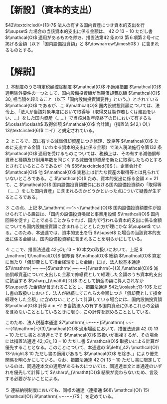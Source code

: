 # 【新設】（資本的支出）

$42\\textcircled{>}13-7$ 法人の有する国内資産につき資本的支出を行 $\\supset$ た場合の当該資本的支出に係る金額は、 $42\ O\ 13-10$ ただし書 $\\mathcal{O}$ 適用があるものを除き、措置法第42 条の13 第６項第２号イに掲げる金額（以下「国内設備投資額」と $\\downarrow\\times50$ ）に含まれるものとする。

# 【解説】

１ 本制度のうち特定税額控除制度 $\\mathcal{O}$ 不適用措置 $\\mathcal{O}$ 適用除外要件の一つとして、国内設備投資額が当期償却費総額 $\\mathcal{O}$ $30,%$ 相当額を超えること（以下「国内設備投資額要件」という。）とされている $\\mathcal{O}$ であるが、こ $\\mathcal{O}$ 国内設備投資額については、法令上、「法人が当該対象年度において取得等（取得又は製作若しくは建設をいい、…）をした国内資産（……）で当該対象年度終了の日において有するも $\\oslash\\oslash$ 取得価額 $\\mathcal{O}$ 合計額」（措置法 $42,\ O),\ 13\\textcircled{6}$ 二イ）と規定されている。

２ ところで、既に有する減価償却資産につき修理、改良等 $\\mathcal{O}$ ために支出する金額（いわゆる資本的支出に係る金額）で法人税法施行令第132 条 $\\mathcal{O}$ 適用を受けるものについては、税務上は、その有する減価償却資産と種類及び耐用年数を同じくする減価償却資産を新たに取得したものとするとされているところであるが（令 $55\\textcircled{1}$ ）、企業会計そ $\\mathcal{O}$ 他 $\\mathcal{O}$ 実務上は新たな資産の取得等とは見られていないところである。こ $\\mathcal{O}$ ため、資本的支出に係る金額 $x=21$ て、こ $\\mathcal{O}$ 国内設備投資額要件における国内設備投資額の「取得等（……）をした国内資産」に含まれるのかどうかといった点について疑義が生ずるところである。

３ この点、上記 $\_\\mathrm{ ~~1~~}\\mathcal{O})$ 国内設備投資額要件が設けられている趣旨は、「国内の設備投資喚起と事業用設備 $\\mathcal{O}$ 国内回帰を促す」ことであることからすれば、国内で行われる資本的支出に係る金額についても国内設備投資額に含まれることとした方が理にかな $\\supset$ ている。このため、本通達では、資本的支出を行 $\\supset$ た場合の当該資本的支出に係る金額は、国内設備投資額に含まれることを明らかにしている。

４ ここで、措置法通達 $42;;O);;13-10$ 本文の取扱いにおいて、上記 $ _\\mathrm{ ~~1~~}\\mathcal{O})$ 償却費 $\\mathcal{O}$ 総額 $\\mathcal{O}$ 算定に当たり「償却費として損金経理をした金額」には、法人税基本通達 $7\\mathrm{ ~~-~~}5\\mathrm{ ~~-~~}1\\mathrm{~}(3),\\mathcal{O})$ 減価償却資産について支出した金額で修繕費として経理した金額のうち資本的支出に該当する $\\sharp_{\\mathtt{D}}$ のとして損金の額に算入されなか $\\supset$ た金額が含まれることとし、措置法通達 $42;;\\oslash;;13-10$ ただし書の取扱いにおいて、法人が継続してこれらの金額につき「償却費として損金経理をした金額」に含めないこととして計算している場合には、国内設備投資額 $\\mathcal{O}$ 計算 $k=-2$ き当該法人の有する国内資産に係るこれらの金額を含めないこととしているときに限り、この計算を認めることとしている。

このため、法人税基本通達 $7\\mathrm{ ~~-~~}5\\mathrm{ ~~-~~}1\\mathrm{~}(3),\\mathcal{O})$ 適用場面において、措置法通達 $42\ O)\ 13-10$ ただし書と本通達とでそ $\\mathcal{O}$ 取扱いが重複するが、その場合には措置法通達 $42;;O);;13-10$ ただし書 $\\mathcal{O}$ 取扱いによる計算が優先することとなる。このことについて、本通達の $\\left\[,42\ \\mathcal{O}\ 13-\\right.$ 10 ただし書の適用があるも $\\mathcal{O}$ を除き、」により優先関係を明らかにしている。なお、措置法通達 $42\ O)\ 13-10$ ただし書に限定しているのは、同通達本文の適用があるものについては、同通達本文と本通達のいずれを優先して計算して $\\sharp\_{\\mathtt{D}}$ 結果が変わらないため、言及する必要がないことによる。\
\
５ 連結納税制度においても、同様の通達（連措通 $68\ \\mathcal{O}\ 15\ \\mathcal{O}\ 8\\mathrm{ ~~-~~}7$ ）を定めている。